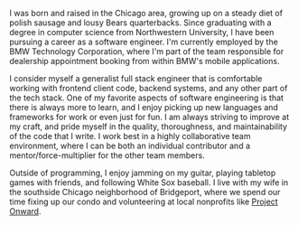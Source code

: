 I was born and raised in the Chicago area, growing up on a steady diet of polish sausage and lousy Bears quarterbacks.  Since graduating with a degree in computer science from Northwestern University, I have been pursuing a career as a software engineer.  I'm currently employed by the BMW Technology Corporation, where I'm part of the team responsible for dealership appointment booking from within BMW's mobile applications.

I consider myself a generalist full stack engineer that is comfortable working with frontend client code, backend systems, and any other part of the tech stack. One of my favorite aspects of software engineering is that there is always more to learn, and I enjoy picking up new languages and frameworks for work or even just for fun.  I am always striving to improve at my craft, and pride myself in the quality, thoroughness, and maintainability of the code that I write. I work best in a highly collaborative team environment, where I can be both an individual contributor and a mentor/force-multiplier for the other team members.

Outside of programming, I enjoy jamming on my guitar, playing tabletop games with friends, and following White Sox baseball.  I live with my wife in the southside Chicago neighborhood of Bridgeport, where we spend our time fixing up our condo and volunteering at local nonprofits like [Project Onward](https://www.projectonward.org/).